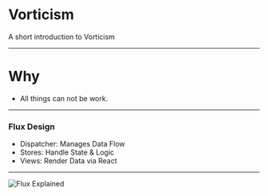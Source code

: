 # Vorticism

A short introduction to Vorticism

---
# Why

- All things can not be work.

---
### Flux Design

- Dispatcher: Manages Data Flow
- Stores: Handle State & Logic
- Views: Render Data via React

---

![Flux Explained](https://facebook.github.io/flux/img/flux-simple-f8-diagram-explained-1300w.png)
